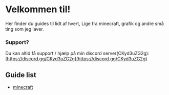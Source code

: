 # Velkommen til!

Her finder du guides til lidt af hvert, Lige fra minecraft, grafik og andre små ting som jeg laver.

### Support?
Du kan altid få support / hjælp på min discord server(CKyd3uZG2g): [https://discord.gg/CKyd3uZG2g](https://discord.gg/CKyd3uZG2g)

## Guide list

- [minecraft](minecraft)
